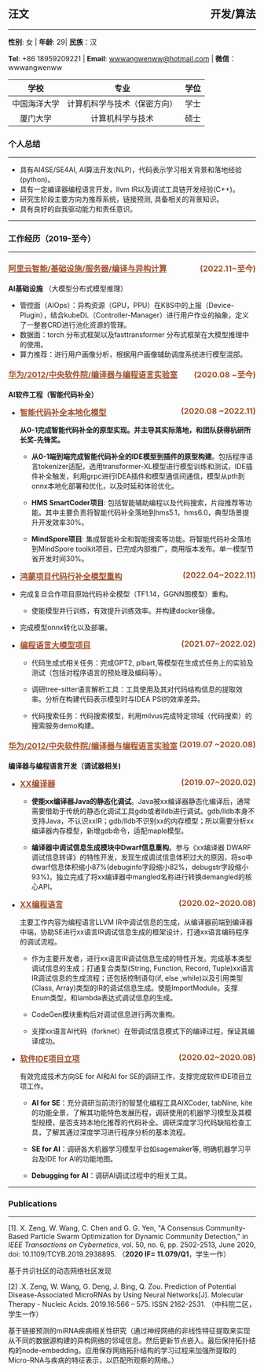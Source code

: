 ## 汪文<span style="float:right;">开发/算法</span>

---

**性别**: 女 | **年龄**: 29| **民族**：汉

**Tel**: +86 18959209221 | **Email**: <wwwangwenww@hotmail.com> | **微信**：wwwangwenww

 |     学校    |             专业            | 学位 |
 | :---------: | :------------------------: | :--: |
 | 中国海洋大学  | 计算机科学与技术（保密方向）  | 学士 |
 |   厦门大学   |       计算机科学与技术       | 硕士 |

### 个人总结

---

- 具有AI4SE/SE4AI, AI算法开发(NLP)，代码表示学习相关背景和落地经验(python)。
- 具有一定编译器编程语言开发，llvm IR以及调试工具链开发经验(C++)。
- 研究生阶段主要方向为推荐系统，链接预测, 具备相关的背景知识。
- 具有良好的自我驱动能力和责任意识。

---

### 工作经历（2019-至今）

---

#### <ins> 阿里云智能/基础设施/服务器/编译与异构计算<span>(2022.11~至今) </span> </ins>

**AI基础设施** （大模型分布式模型推理）

- 管控面（AIOps）：异构资源（GPU，PPU）在K8S中的上报（Device-Plugin），结合kubeDL（Controller-Manager）进行用户作业的抽象，定义了一整套CRD进行池化资源的管理。
- 数据面：torch 分布式框架以及fasttransformer 分布式框架在大模型推理中的使用。
- 算力推荐：进行用户画像分析，根据用户画像辅助调度系统进行模型混部。

#### <ins> 华为/2012/中央软件院/编译器与编程语言实验室<span>(2020.08 ~至今)</span> </ins>

**AI软件工程（智能代码补全）**

- <ins>智能代码补全本地化模型<span>(2020.08 ~2022.11)</span> </ins>

  **从0-1完成智能代码补全的原型实现。并主导其实际落地，和团队获得杭研所长奖-先锋奖。**

  - **从0-1端到端完成智能代码补全的IDE模型到插件的原型构建**。包括程序语言tokenizer适配，选用transformer-XL模型进行模型训练和测试，IDE插件补全触发，利用grpc进行IDEA插件和模型通信间通信，模型从pth到onnx本地化部署和优化，以及时延和体验优化。

  - **HMS SmartCoder项目**:  包括智能辅助编程以及代码搜索，片段推荐等功能。其中主要负责将智能代码补全落地到hms5.1，hms6.0，典型场景提升开发效率30%。
  
  - **MindSpore项目**:  集成智能补全和智能搜索等功能。将智能代码补全落地到MindSpore toolkit项目，已完成内部推广，商用版本发布。单一模型节省开发时间30%。

- <ins> 鸿蒙项目代码行补全模型重构<span>(2022.04~2022.11)</span></ins>
- 完成复旦合作项目原始代码补全模型（TF1.14，GGNN图模型）重构。
  
  - 使能模型并行训练，有效提升训练效率。并构建docker镜像。
  
- 完成模型onnx转化以及部署。

- <ins>编程语言大模型项目 <span> (2021.07~2022.02) </span></ins>
  - 代码生成式相关任务：完成GPT2, plbart,等模型在生成式任务上的实验及测试（包括对程序语言的预处理及编码等）。
  
  - 调研tree-sitter语言解析工具：工具使用及其对代码结构信息的提取效率。分析在构建代码表示模型时与IDEA PSI的效率差异。
  
  - 代码搜索任务：代码搜索模型，利用milvus完成特定领域（代码搜索）的搜索服务demo构建。

#### <ins> 华为/2012/中央软件院/编译器与编程语言实验室<span>(2019.07 ~2020.08) </span> </ins>

**编译器与编程语言开发（调试器相关)**

- <ins> XX编译器<span>(2019.07~2020.02) </span> </ins>
  - **使能xx编译器Java的静态化调试**。Java被xx编译器静态化编译后，通常需要借助于传统的静态化调试工具gdb或者lldb进行调试。gdb/lldb本身不支持Java，不认识xxIR；gdb/lldb不识别xx的内存模型；所以需要分析xx编译器内存模型，新增gdb命令，适配maple模型。
  
  - **编译器中调试信息生成模块中Dwarf信息重构**。参与《xx编译器 DWARF调试信息转译》的特性开发，发现生成调试信息体积过大的原因，将so中dwarf信息体积缩小87%(debuginfo字段缩小82%，debugstr字段缩小93%)。独立完成了将xx编译器中mangled名称进行转换demangled的核心API。

- <ins> XX编程语言<span>(2020.02~2020.08) </span> </ins>

    主要工作内容为编程语言LLVM IR中调试信息的生成，从编译器前端到编译器中端，协助SE进行xx语言IR调试信息生成的框架设计，打通xx语言编码程序的调试流程。

  - 作为主要开发者，进行xx语言IR调试信息生成的特性开发。完成基本类型调试信息的生成；打通复合类型(String, Function, Record, Tuple)xx语言IR调试信息的生成流程；还包括控制语句(if, else ,while)以及引用类型(Class, Array)类型的IR的调试信息生成。使能ImportModule。支撑Enum类型，和lambda表达式调试信息的生成。
  
  - CodeGen模块重构后对调试信息进行两次重构。
  
  - 支撑xx语言AI代码（forknet）在带调试信息模式下的编译过程，保证其编译成功。

- <ins> 软件IDE项目立项 <span>(2020.02~2020.08) </span> </ins>

  有效完成技术方向SE for AI和AI for SE的调研工作，支撑完成软件IDE项目立项工作。
  
  - **AI for SE**：充分调研当前流行的智慧化编程工具AIXCoder, tabNine, kite的功能全景，了解其功能特色发展历程，调研使用的机器学习模型及其模型规模，是否支持本地化推荐的代码补全。调研深度学习代码缺陷检查工具，了解其通过深度学习进行程序分析的基本流程。
  
  - **SE for AI**：调研各大机器学习模型平台如sagemaker等, 明确机器学习平台及IDE for AI的功能地图。
  
  - **Debugging for AI**：调研AI调试过程中的相关工具。
  
---

### Publications

---
[1]. X. Zeng, W. Wang, C. Chen and G. G. Yen, "A Consensus Community-Based Particle Swarm Optimization for Dynamic Community Detection," in *IEEE Transactions on Cybernetics*, vol. 50, no. 6, pp. 2502-2513, June 2020, doi: 10.1109/TCYB.2019.2938895. （**2020 IF= 11.079/Q1**，学生一作）

基于共识社区的动态网络社区发现

[2] .X. Zeng, W. Wang, G. Deng, J. Bing, Q. Zou. Prediction of Potential Disease-Associated MicroRNAs by Using Neural Networks[J]. Molecular Therapy - Nucleic Acids. 2019.16:566 – 575. ISSN 2162-2531. （中科院二区，学生一作）

基于链接预测的miRNA疾病相关性研究（通过神经网络的非线性特征提取来实现从不同的数据源构建的异构网络的邻域信息。然后更新节点嵌入。最后保持拓扑结构的node-embedding。应用保存网络拓扑结构的学习过程来加强所提取的Micro-RNA与疾病的特征表示，以匹配所观察的网络。）

<style>
ins {color: Sienna; font-weight: bold;font-size:16}
span{float:right; border-bottom:1px Sienna}
</style>
